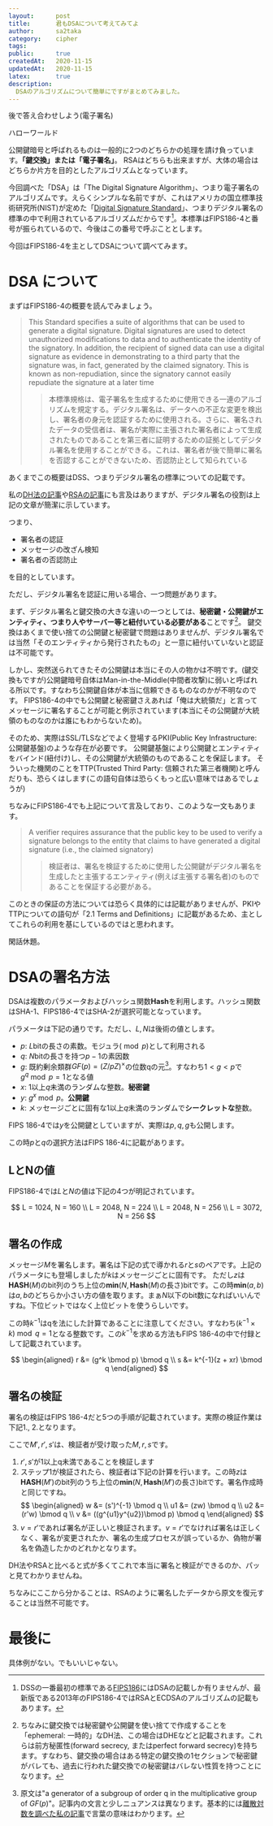 ```yaml
---
layout:      post
title:       君もDSAについて考えてみてよ
author:      sa2taka
category:    cipher
tags:        
public:      true
createdAt:   2020-11-15
updatedAt:   2020-11-15
latex:       true
description:
  DSAのアルゴリズムについて簡単にですがまとめてみました。  
---
```


後で答え合わせしよう(電子署名)

ハローワールド

公開鍵暗号と呼ばれるものは一般的に2つのどちらかの処理を請け負っています。**「鍵交換」または「電子署名」**。
RSAはどちらも出来ますが、大体の場合はどちらか片方を目的としたアルゴリズムとなっています。

今回調べた「DSA」は「The Digital Signature Algorithm」、つまり電子署名のアルゴリズムです。えらくシンプルな名前ですが、これはアメリカの国立標準技術研究所(NIST)が定めた「[Digital Signature Standard](https://www.nist.gov/publications/digital-signature-standard-dss-2)」、つまりデジタル署名の標準の中で利用されているアルゴリズムだからです[^dsa-name]。本標準はFIPS186-4と番号が振られているので、今後はこの番号で呼ぶこととします。

[^dsa-name]: DSSの一番最初の標準である[FIPS186](https://csrc.nist.gov/publications/detail/fips/186/archive/1996-12-30)にはDSAの記載しか有りませんが、最新版である2013年のFIPS186-4ではRSAとECDSAのアルゴリズムの記載もあります。

今回はFIPS186-4を主としてDSAについて調べてみます。

# DSA について

まずはFIPS186-4の概要を読んでみましょう。

> This Standard specifies a suite of algorithms that can be used to generate a digital signature. Digital signatures are used to detect unauthorized modifications to data and to authenticate the identity of the signatory. In addition, the recipient of signed data can use a digital signature as evidence in demonstrating to a third party that the signature was, in fact, generated by the claimed signatory. This is known as non-repudiation, since the signatory cannot easily repudiate the signature at a later time
>> 本標準規格は、電子署名を生成するために使用できる一連のアルゴリズムを規定する。デジタル署名は、データへの不正な変更を検出し、署名者の身元を認証するために使用される。さらに、署名されたデータの受信者は、署名が実際に主張された署名者によって生成されたものであることを第三者に証明するための証拠としてデジタル署名を使用することができる。これは、署名者が後で簡単に署名を否認することができないため、否認防止として知られている

あくまでこの概要はDSS、つまりデジタル署名の標準についての記載です。

私の[DH法の記事](https://blog.sa2taka.com/post/diffie-hellman-key-exchange)や[RSAの記事](https://blog.sa2taka.com/post/rsa-public-key-cryptosystem)にも言及はありますが、デジタル署名の役割は上記の文章が簡潔に示しています。

つまり、

- 署名者の認証
- メッセージの改ざん検知
- 署名者の否認防止

を目的としています。

ただし、デジタル署名を認証に用いる場合、一つ問題があります。

まず、デジタル署名と鍵交換の大きな違いの一つとしては、**秘密鍵・公開鍵がエンティティ、つまり人やサーバー等と紐付いている必要がある**ことです[^ephemeral-DH]。
鍵交換はあくまで使い捨ての公開鍵と秘密鍵で問題はありませんが、デジタル署名では当然「そのエンティティから発行されたもの」と一意に紐付いていないと認証は不可能です。

[^ephemeral-DH]: ちなみに鍵交換では秘密鍵や公開鍵を使い捨てで作成することを「ephemeral: 一時的」なDH法、この場合はDHEなどと記載されます。これらは前方秘匿性(forward secrecy, またはperfect forward secrecy)を持ちます。すなわち、鍵交換の場合はある特定の鍵交換の1セクションで秘密鍵がバレても、過去に行われた鍵交換での秘密鍵はバレない性質を持つことになります。

しかし、突然送られてきたその公開鍵は本当にその人の物かは不明です。(鍵交換もですが)公開鍵暗号自体はMan-in-the-Middle(中間者攻撃)に弱いと呼ばれる所以です。すなわち公開鍵自体が本当に信頼できるものなのかが不明なのです。
FIPS186-4の中でも公開鍵と秘密鍵さえあれば「俺は大統領だ」と言ってメッセージに署名することが可能と例示されています(本当にその公開鍵が大統領のものなのかは誰にもわからないため)。

そのため、実際はSSL/TLSなどでよく登場するPKI(Public Key Infrastructure: 公開鍵基盤)のような存在が必要です。
公開鍵基盤により公開鍵とエンティティをバインド(紐付け)し、その公開鍵が大統領のものであることを保証します。
そういった機関のことをTTP(Trusted Third Party: 信頼された第三者機関)と呼んだりも、恐らくはします(この語句自体は恐らくもっと広い意味ではあるでしょうが)

ちなみにFIPS186-4でも上記について言及しており、このような一文もあります。

> A verifier requires assurance that the public key to be used to verify a signature belongs to the entity that claims to have generated a digital signature (i.e., the claimed signatory)
>> 検証者は、署名を検証するために使用した公開鍵がデジタル署名を生成したと主張するエンティティ(例えば主張する署名者)のものであることを保証する必要がある。

このときの保証の方法については恐らく具体的には記載がありませんが、PKIやTTPについての語句が「2.1 Terms and Definitions」に記載があるため、主としてこれらの利用を基にしているのではと思われます。

閑話休題。

# DSAの署名方法

DSAは複数のパラメータおよびハッシュ関数$\mathbf{Hash}$を利用します。ハッシュ関数はSHA-1、FIPS186-4ではSHA-2が選択可能となっています。

パラメータは下記の通りです。ただし、$L, N$は後術の値とします。

- $p$: $L$bitの長さの素数。モジュラ($\bmod p$)として利用される
- $q$: $N$bitの長さを持つ$p - 1$の素因数
- $g$: 既約剰余類群$GF(p) = (Z/pZ)^\times$の位数qの元[^g]。すなわち$1 < g < p$で$g ^ q \bmod p = 1$となる値
- $x$: 1以上$q$未満のランダムな整数。**秘密鍵**
- $y$: $g^x \bmod p$。**公開鍵**
- $k$: メッセージごとに固有な1以上$q$未満のランダムで**シークレットな**整数。

FIPS 186-4では$y$を公開鍵としていますが、実際は$p, q, g$も公開します。

この時$p$と$q$の選択方法はFIPS 186-4に記載があります。

[^g]: 原文は"a generator of a subgroup of order q in the multiplicative group of $GF(p)$"。記事内の文言と少しニュアンスは異なります。基本的には[離散対数を調べた私の記事](https://blog.sa2taka.com/post/discrete-logarithm-problem)で言葉の意味はわかります。

## LとNの値

FIPS186-4では$L$と$N$の値は下記の4つが明記されています。

$$
L = 1024, N = 160 \\
L = 2048, N = 224 \\
L = 2048, N = 256 \\
L = 3072, N = 256
$$

## 署名の作成

メッセージ$M$を署名します。署名は下記の式で導かれる$r$と$s$のペアです。上記のパラメータにも登場しましたが$k$はメッセージごとに固有です。
ただし$z$は$\mathbf{HASH}(M)$のbit列のうち上位の$\mathbf{min}(N, \mathbf{Hash}(M)\text{の長さ})$bitです。この時$\mathbf{min}(a, b)$は$a, b$のどちらか小さい方の値を取ります。まぁ$N$以下のbit数になればいいんですね。下位ビットではなく上位ビットを使うらしいです。

この時$k^{-1}$はqを法にした計算であることに注意してください。すなわち$(k^{-1} \times k)\bmod q = 1$となる整数です。この$k^{-1}$を求める方法もFIPS 186-4の中で付録として記載されています。

$$
\begin{aligned}
r &= (g^k \bmod p) \bmod q \\
s &= k^{-1}(z + xr) \bmod q
\end{aligned}
$$

## 署名の検証

署名の検証はFIPS 186-4だと5つの手順が記載されています。実際の検証作業は下記1., 2.となります。

ここで$M', r', s'$は、検証者が受け取った$M, r, s$です。

1. $r', s'$が1以上q未満であることを検証します
2. ステップ1が検証されたら、検証者は下記の計算を行います。この時$z$は$\mathbf{HASH}(M')$のbit列のうち上位の$\mathbf{min}(N, \mathbf{Hash}(M')\text{の長さ})$bitです。署名作成時と同じですね。
    $$ 
    \begin{aligned}
    w &= (s')^{-1} \bmod q \\
    u1 &= (zw) \bmod q \\
    u2 &= (r'w) \bmod q \\
    v &= ((g^{u1}y^{u2})\bmod p) \bmod q
    \end{aligned}
    $$
3. $v = r'$であれば署名が正しいと検証されます。$v = r'$でなければ署名は正しくなく、署名が変更されたか、署名の生成プロセスが誤っているか、偽物が署名を偽造したかのどれかとなります。

DH法やRSAと比べると式が多くてこれで本当に署名と検証ができるのか、パッと見てわかりませんね。

ちなみにここから分かることは、RSAのように署名したデータから原文を復元することは当然不可能です。

# 最後に

具体例がない。でもいいじゃない。
